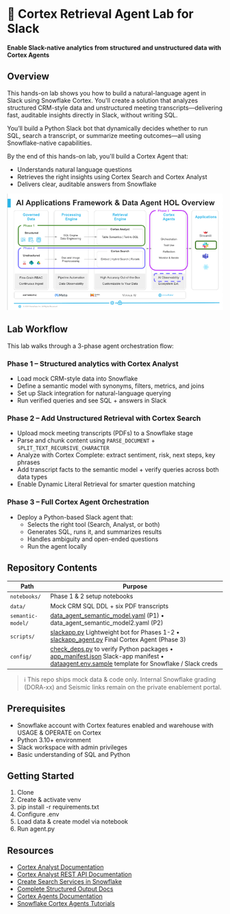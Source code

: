 # 🧠 Cortex Retrieval Agent Lab for Slack

**Enable Slack-native analytics from structured and unstructured data with Cortex Agents**

## Overview

This hands-on lab shows you how to build a natural-language agent in Slack using Snowflake Cortex. You'll create a solution that analyzes structured CRM-style data and unstructured meeting transcripts—delivering fast, auditable insights directly in Slack, without writing SQL.

You’ll build a Python Slack bot that dynamically decides whether to run SQL, search a transcript, or summarize meeting outcomes—all using Snowflake-native capabilities.

By the end of this hands-on lab, you'll build a Cortex Agent that:
- Understands natural language questions
- Retrieves the right insights using Cortex Search and Cortex Analyst
- Delivers clear, auditable answers from Snowflake

![[HOL Workflow]](image/OverallFlow.jpg)

## Lab Workflow
This lab walks through a 3-phase agent orchestration flow:

### Phase 1 – Structured analytics with Cortex Analyst
- Load mock CRM-style data into Snowflake
- Define a semantic model with synonyms, filters, metrics, and joins
- Set up Slack integration for natural-language querying
- Run verified queries and see SQL + answers in Slack

### Phase 2 – Add Unstructured Retrieval with Cortex Search
- Upload mock meeting transcripts (PDFs) to a Snowflake stage
- Parse and chunk content using `PARSE_DOCUMENT` + `SPLIT_TEXT_RECURSIVE_CHARACTER`
- Analyze with Cortex Complete: extract sentiment, risk, next steps, key phrases
- Add transcript facts to the semantic model + verify queries across both data types
- Enable Dynamic Literal Retrieval for smarter question matching

### Phase 3 – Full Cortex Agent Orchestration
- Deploy a Python-based Slack agent that: 
  - Selects the right tool (Search, Analyst, or both) 
  - Generates SQL, runs it, and summarizes results 
  - Handles ambiguity and open-ended questions
  - Run the agent locally

## Repository Contents

| Path | Purpose |
|------|---------|
| `notebooks/` | Phase 1 & 2 setup notebooks |
| `data/` | Mock CRM SQL DDL + six PDF transcripts |
| `semantic-model/` | [data_agent_semantic_model.yaml](https://github.com/sfc-gh-DShaw98/Cortex-Retrieval-Agent-Lab-for-Slack/blob/main/semantic-model/data_agent_semantic_model.yaml) (P1) • data_agent_semantic_model2.yaml (P2) |
| `scripts/` | [slackapp.py](https://github.com/sfc-gh-DShaw98/Cortex-Retrieval-Agent-Lab-for-Slack/blob/main/scripts/slackapp.py) Lightweight bot for Phases 1-2  • [slackapp_agent.py](https://github.com/sfc-gh-DShaw98/Cortex-Retrieval-Agent-Lab-for-Slack/blob/main/scripts/slackapp_agent.py) Final Cortex Agent (Phase 3) |
| `config/` | [check_deps.py](https://github.com/sfc-gh-DShaw98/Cortex-Retrieval-Agent-Lab-for-Slack/blob/main/config/check_deps.py) to verify Python packages • [app_manifest.json](https://github.com/sfc-gh-DShaw98/Cortex-Retrieval-Agent-Lab-for-Slack/blob/main/config/app_manifest.json) Slack-app manifest • [dataagent.env.sample](https://github.com/sfc-gh-DShaw98/Cortex-Retrieval-Agent-Lab-for-Slack/blob/main/config/dataagent.env.sample) template for Snowflake / Slack creds |

> ℹ️ This repo ships mock data & code only. Internal Snowflake grading (DORA-xx) and Seismic links remain on the private enablement portal.

## Prerequisites
- Snowflake account with Cortex features enabled and warehouse with USAGE & OPERATE on Cortex
- Python 3.10+ environment
- Slack workspace with admin privileges
- Basic understanding of SQL and Python

## Getting Started
1. Clone
2. Create & activate venv
3. pip install -r requirements.txt
4. Configure .env
5. Load data & create model via notebook
6. Run agent.py

## Resources
- [Cortex Analyst Documentation](https://docs.snowflake.com/en/user-guide/snowflake-cortex/cortex-analyst)
- [Cortex Analyst REST API Documentation](https://docs.snowflake.com/en/user-guide/snowflake-cortex/cortex-analyst/rest-api)
- [Create Search Services in Snowflake](https://docs.snowflake.com/en/user-guide/snowflake-cortex/cortex-search/cortex-search-overview)
- [Complete Structured Output Docs](https://docs.snowflake.com/en/user-guide/snowflake-cortex/complete-structured-outputs)
- [Cortex Agents Documentation](https://docs.snowflake.com/en/user-guide/snowflake-cortex/cortex-agents)
- [Snowflake Cortex Agents Tutorials](https://docs.snowflake.com/en/user-guide/snowflake-cortex/cortex-agents-tutorials)
